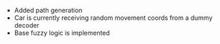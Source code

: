 - Added path generation
- Car is currently receiving random movement coords from a dummy decoder
- Base fuzzy logic is implemented